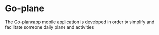 # Go-plane
The Go-planeapp mobile application is developed in order  to simplify  and facilitate someone daily plane and activities
